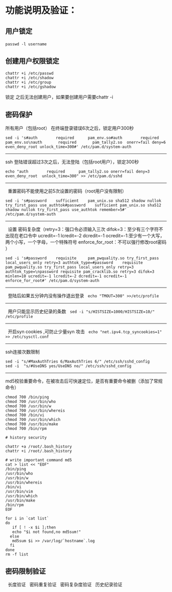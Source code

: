 # 功能说明及验证：

## 用户锁定

`
 passwd -l username 
` 

## 创建用户权限锁定

```
chattr +i /etc/passwd
chattr +i /etc/shadow
chattr +i /etc/group
chattr +i /etc/gshadow
```
锁定 之后无法创建用户，如果要创建用户需要chattr -i 

## 密码保护
所有用户（包括root） 在终端登录错误6次之后，锁定用户300秒

`
sed -i 's#auth        required      pam_env.so#auth        required      pam_env.so\nauth       required       pam_tally2.so  onerr=fail deny=6 even_deny_root unlock_time=300#' /etc/pam.d/system-auth
`
***

ssh 登陆错误超过3次之后，无法登陆（包括root用户），锁定300秒
 
 
`
echo "auth        required      pam_tally2.so onerr=fail deny=3 even_deny_root  unlock_time=300" >> /etc/pam.d/sshd
`
***
 
重置密码不能使用之前5次设置的密码（root用户没有限制）
 
 
`
sed -i 's#password    sufficient    pam_unix.so sha512 shadow nullok try_first_pass use_authtok#password    sufficient pam_unix.so sha512 shadow nullok try_first_pass use_authtok remember=5#' /etc/pam.d/system-auth
`
***
 
设置 密码复杂度（retry=3：强口令必须输入三次 difok=3：至少有三个字符不出现在老口令中 ucredit=-1 lcredit=-2 dcredit=-1 ocredit=-1:至少有一个大写，两个小写，一个字母，一个特殊符号 enforce_for_root：不可以强行修改root密码 ）


`
sed -i 's#password    requisite     pam_pwquality.so try_first_pass local_users_only retry=3 authtok_type=#password    requisite     pam_pwquality.so try_first_pass local_users_only retry=3 authtok_type=\npassword requisite pam_cracklib.so retry=3 difok=3 minlen=10 ucredit=-1 lcredit=-2 dcredit=-1 ocredit=-1 enforce_for_root#' /etc/pam.d/system-auth
`
***
 
登陆后如果五分钟内没有操作退出登录
 
`
echo "TMOUT=300" >>/etc/profile
`
***
 
用户只能显示历史纪录的条数
 
`
sed -i "s/HISTSIZE=1000/HISTSIZE=10/" /etc/profile
`
***
 
开启syn cookies ,可防止少量syn 攻击
 
`
echo "net.ipv4.tcp_syncookies=1" >> /etc/sysctl.conf
`
***

ssh连接次数限制

```
sed -i "s/#MaxAuthTries 6/MaxAuthTries 6/" /etc/ssh/sshd_config
sed -i  "s/#UseDNS yes/UseDNS no/" /etc/ssh/sshd_config
```
***
md5校验重要命令，在被攻击后可快速定位，是否有重要命令被删（添加了常规命令）
 
```
chmod 700 /bin/ping
chmod 700 /usr/bin/who
chmod 700 /usr/bin/w
chmod 700 /usr/bin/whereis
chmod 700 /bin/vi
chmod 700 /usr/bin/which
chmod 700 /usr/bin/make
chmod 700 /bin/rpm

# history security

chattr +a /root/.bash_history
chattr +i /root/.bash_history

# write important command md5
cat > list << "EOF" 
/bin/ping
/usr/bin/who
/usr/bin/w
/usr/bin/whereis
/bin/vi
/usr/bin/vim
/usr/bin/which
/usr/bin/make
/bin/rpm
EOF

for i in `cat list`
do
   if [ ! -x $i ];then
   echo "$i not found,no md5sum!"
  else
   md5sum $i >> /var/log/`hostname`.log
  fi
done
rm -f list
```
## 密码限制验证
 
长度验证
 
密码重复验证
 
密码复杂度验证
 
历史纪录验证
